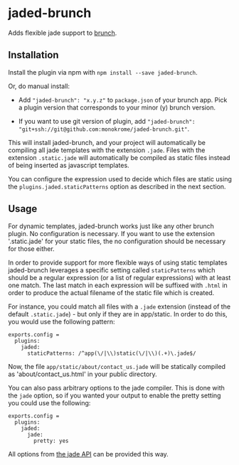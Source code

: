 jaded-brunch
============

Adds flexible jade support to [brunch](http://brunch.io).

Installation
------------

Install the plugin via npm with `npm install --save jaded-brunch`.

Or, do manual install:

* Add `"jaded-brunch": "x.y.z"` to `package.json` of your brunch app.
  Pick a plugin version that corresponds to your minor (y) brunch version.

* If you want to use git version of plugin, add
  `"jaded-brunch": "git+ssh://git@github.com:monokrome/jaded-brunch.git"`.

This will install jaded-brunch, and your project will automatically be
compiling all jade templates with the extension `.jade`. Files with the
extension `.static.jade` will automatically be compiled as static files
instead of being inserted as javascript templates.

You can configure the expression used to decide which files are static 
using the `plugins.jaded.staticPatterns` option as described in the next
section.

Usage
-----

For dynamic templates, jaded-brunch works just like any other brunch plugin. No
configuration is necessary. If you want to use the extension '.static.jade' for
your static files, the no configuration should be necessary for those either.

In order to provide support for more flexible ways of using static templates
jaded-brunch leverages a specific setting called `staticPatterns` which should
be a regular expression (or a list of regular expressions) with at least one
match. The last match in each expression will be suffixed with `.html` in order
to produce the actual filename of the static file which is created.

For instance, you could match all files with a `.jade` extension (instead of
the default `.static.jade`) - but only if they are in app/static. In order to
do this, you would use the following pattern:

    exports.config =
      plugins:
        jaded:
          staticPatterns: /^app(\/|\\)static(\/|\\)(.+)\.jade$/

Now, the file `app/static/about/contact_us.jade` will be statically compiled
as 'about/contact_us.html' in your public directory.

You can also pass arbitrary options to the jade compiler. This is done with
the `jade` option, so if you wanted your output to enable the pretty setting
you could use the following:

    exports.config =
      plugins:
        jaded:
          jade:
            pretty: yes

All options from [the jade API][api] can be provided this way.


[api]: http://jade-lang.com/api/ "Jade API"

